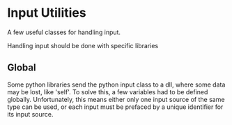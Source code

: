 # Input Utilities

A few useful classes for handling input.

Handling input should be done with specific libraries

## Global

Some python libraries send the python input class to a dll, where some data may be lost, like 'self'. To solve this, a few variables had to be defined globally. Unfortunately, this means either only one input source of the same type can be used, or each input must be prefaced by a unique identifier for its input source.
